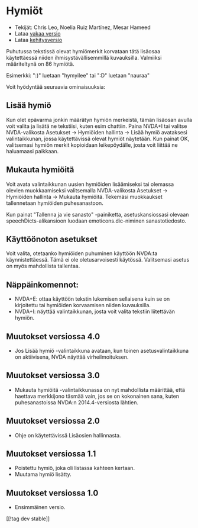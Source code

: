 # Hymiöt #

* Tekijät: Chris Leo, Noelia Ruiz Martínez, Mesar Hameed
* Lataa [vakaa versio][1]
* Lataa [kehitysversio][2]

Puhutussa tekstissä olevat hymiömerkit korvataan tätä lisäosaa käytettäessä
niiden ihmisystävällisemmillä kuvauksilla.  Valmiiksi määriteltynä on 86
hymiötä.

Esimerkki: ":)" luetaan "hymyilee" tai ":D" luetaan "nauraa"

Voit hyödyntää seuraavia ominaisuuksia:

## Lisää hymiö ##

Kun olet epävarma jonkin määrätyn hymiön merkeistä, tämän lisäosan avulla voit valita ja lisätä ne tekstiisi, kuten esim chattiin.
Paina NVDA+I tai valitse NVDA-valikosta Asetukset -> Hymiöiden hallinta -> Lisää hymiö avataksesi valintaikkunan, 
jossa käytettävissä olevat hymiöt näytetään.
Kun painat OK, valitsemasi hymiön merkit kopioidaan leikepöydälle, josta voit liittää ne haluamaasi paikkaan.


## Mukauta hymiöitä ##

Voit avata valintaikkunan uusien hymiöiden lisäämiseksi tai olemassa olevien muokkaamiseksi valitsemalla NVDA-valikosta Asetukset -> Hymiöiden hallinta -> Mukauta hymiöitä.
Tekemäsi muokkaukset tallennetaan hymiöiden puhesanastoon.

Kun painat "Tallenna ja vie sanasto" -painiketta, asetuskansiossasi olevaan
speechDicts-alikansioon luodaan emoticons.dic-niminen sanastotiedosto.


## Käyttöönoton asetukset ##

Voit valita, otetaanko hymiöiden puhuminen käyttöön NVDA:ta
käynnistettäessä. Tämä ei ole oletusarvoisesti käytössä.  Valitsemasi asetus
on myös mahdollista tallentaa.

## Näppäinkomennot: ##

*	NVDA+E: ottaa käyttöön tekstin lukemisen sellaisena kuin se on kirjoitettu
  tai hymiöiden korvaamisen niiden kuvauksilla.
*	NVDA+I: näyttää valintaikkunan, josta voit valita tekstiin liitettävän
  hymiön.


## Muutokset versiossa 4.0 ##

* Jos Lisää hymiö -valintaikkuna avataan, kun toinen asetusvalintaikkuna on
  aktiivisena, NVDA näyttää virheilmoituksen.


## Muutokset versiossa 3.0 ##

* Mukauta hymiöitä -valintaikkunassa on nyt mahdollista määrittää, että
  haettava merkkijono täsmää vain, jos se on kokonainen sana, kuten
  puhesanastoissa NVDA:n 2014.4-versiosta lähtien.


## Muutokset versiossa 2.0 ##

* Ohje on käytettävissä Lisäosien hallinnasta.


## Muutokset versiossa 1.1 ##

* Poistettu hymiö, joka oli listassa kahteen kertaan.
* Muutama hymiö lisätty.

## Muutokset versiossa 1.0 ##

* Ensimmäinen versio.

[[!tag dev stable]]

[1]: http://addons.nvda-project.org/files/get.php?file=emo

[2]: http://addons.nvda-project.org/files/get.php?file=emo-dev
